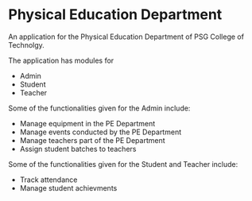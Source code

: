 # Physical Education Department
An application for the Physical Education Department of PSG College of Technolgy.

The application has modules for 
- Admin
- Student
- Teacher

Some of the functionalities given for the Admin include:
- Manage equipment in the PE Department
- Manage events conducted by the PE Department
- Manage teachers part of the PE Department
- Assign student batches to teachers

Some of the functionalities given for the Student and Teacher include:
- Track attendance
- Manage student achievments

